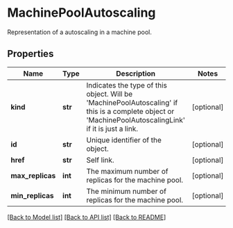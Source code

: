 # MachinePoolAutoscaling

Representation of a autoscaling in a machine pool.
## Properties
Name | Type | Description | Notes
------------ | ------------- | ------------- | -------------
**kind** | **str** | Indicates the type of this object. Will be &#39;MachinePoolAutoscaling&#39; if this is a complete object or &#39;MachinePoolAutoscalingLink&#39; if it is just a link. | [optional] 
**id** | **str** | Unique identifier of the object. | [optional] 
**href** | **str** | Self link. | [optional] 
**max_replicas** | **int** | The maximum number of replicas for the machine pool. | [optional] 
**min_replicas** | **int** | The minimum number of replicas for the machine pool. | [optional] 

[[Back to Model list]](../README.md#documentation-for-models) [[Back to API list]](../README.md#documentation-for-api-endpoints) [[Back to README]](../README.md)


